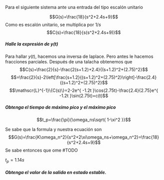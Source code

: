 Para el siguiente sistema ante una entrada del tipo escalón unitario

$$G(s)=\frac{18}{s^2+2.4s+9}$$
Como es escalón unitario, se multiplica por $1/s$
$$C(s)=\frac{18}{s(s^2+2.4s+9)}$$

##### Halle la expresión de y(t)
Para hallar $y(t)$, hacemos una inversa de laplace. Pero antes le hacemos fracciones parciales. Después de una talacha obtenemos que 
$$C(s)=\frac{2}{s}-\frac{2(s+1.2)+2.4}{(s+1.2)^2+(2.75)^2}$$
$$=\frac{2}{s}-2\left[\frac{s+1.2}{(s+1.2)^2+(2.75)^2}\right]-\frac{2.4}{(s+1.2)^2+(2.75)^2}$$
$$\mathscr{L}^{-1}\{C(s)\}=2-2e^{ -1.2t }\cos(2.75t)-\frac{2.4}{2.75}e^{ -1.2t }\sin(2.75t)=c(t)$$

##### Obtenga el tiempo de máximo pico y el máximo pico
$$t_p=\frac{\pi}{\omega_ns\sqrt{ 1-\xi^2 }}$$

Se sabe que la formula y nuestra ecuación son $$G(s)=\frac{K\omega_n^2}{s^2+2\xi\omega_ns+\omega_n^2}=\frac{18}{s^2+2.4s+9}$$
Se sabe entonces que ome
#TODO 

$t_p=1.14s$


##### Obtenga el valor de la salida en estado estable.
